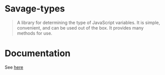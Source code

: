 # Savage-types

> A library for determining the type of JavaScript variables. It is simple, convenient, and can be used out of the box. It provides many methods for use.

# Documentation

See [here](https://savage181855.github.io/savage-libs/savage-types/)
